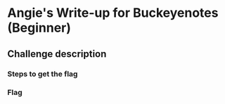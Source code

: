 <h1> Angie's Write-up for Buckeyenotes (Beginner) </h1>

<h2>Challenge description</h2>
<p></p>

<h3>Steps to get the flag</h3>

<h3>Flag</h3>
